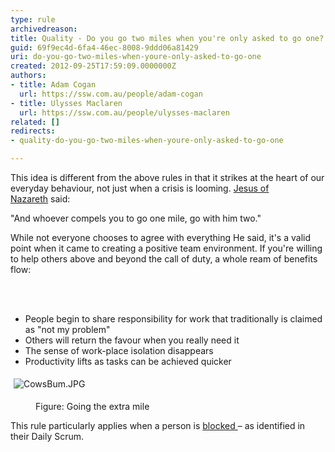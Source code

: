 ```yaml
---
type: rule
archivedreason: 
title: Quality - Do you go two miles when you're only asked to go one?
guid: 69f9ec4d-6fa4-46ec-8008-9ddd06a81429
uri: do-you-go-two-miles-when-youre-only-asked-to-go-one
created: 2012-09-25T17:59:09.0000000Z
authors:
- title: Adam Cogan
  url: https://ssw.com.au/people/adam-cogan
- title: Ulysses Maclaren
  url: https://ssw.com.au/people/ulysses-maclaren
related: []
redirects:
- quality-do-you-go-two-miles-when-youre-only-asked-to-go-one

---
```



<p>​
                    This idea is different from the above rules in that it strikes at the heart of our
                    everyday behaviour, not just when a crisis is looming. <a href="http&#58;//www.biblegateway.com/passage/?search=matt%205&#58;41&amp;version=NKJV%3b">Jesus of Nazareth</a>&#160;said&#58;</p>
                    
<div class="greyBox">
<p>&quot;And whoever compels you to go one mile, go with him two.&quot; </p>
</div>
<p>While not everyone chooses
                    to agree with everything He said, it's a valid point when it came to creating
                    a positive team environment. If you're willing to help others above and beyond the
                    call of duty,​ a whole ream of benefits flow&#58;
                </p>
<br><excerpt class='endintro'></excerpt><br>
<ul>
                    <li>People begin to share responsibility for work that traditionally is claimed as &quot;not my problem&quot;</li>
                    <li>Others will return the favour when you really need it</li>
                    <li>The sense of work-place isolation disappears​</li>
                    <li>Productivity lifts as tasks can be achieved quicker</li>
                </ul><dl class="ssw15-rteElement-ImageArea"><img src="/PublishingImages/CowsBum.JPG" alt="CowsBum.JPG" style="margin&#58;5px;" /></dl><dd class="ssw15-rteElement-FigureNormal">​Figure&#58; Going​ the extra mile​</dd><p class="ssw15-rteElement-P">T​his rule particularly applies when a person is <a href="/Pages/Ask-questions-where-you-are-stuck.aspx">blocked </a>​– as identified&#160;in their Daily Scrum.<br></p>


